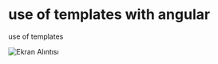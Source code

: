 # use of templates with angular

use of templates



![Ekran Alıntısı](https://user-images.githubusercontent.com/34771444/119682481-96fe3980-be4b-11eb-893d-b4e37eaa950b.PNG)
 
